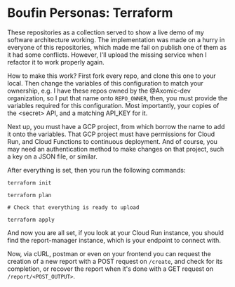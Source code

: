 # Boufin Personas: Terraform

These repositories as a collection served to show a live demo of my software architecture working.
The implementation was made on a hurry in everyone of this repositories, which made me fail on publish one of them as it had some conflicts. However, I'll upload the missing service when I refactor it to work properly again.

How to make this work? First fork every repo, and clone this one to your local. Then change the variables of this configuration to match your ownership, e.g. I have these repos owned by the @Axomic-dev organization, so I put that name onto `REPO_OWNER`, then, you must provide the variables required for this configuration. Most importantly, your copies of the \<secret> API, and a matching API_KEY for it.

Next up, you must have a GCP project, from which borrow the name to add it onto the variables. That GCP project must have permissions for Cloud Run, and Cloud Functions to continuous deployment. And of course, you may need an authentication method to make changes on that project, such a key on a JSON file, or similar.

After everything is set, then you run the following commands:

```
terraform init

terraform plan

# Check that everything is ready to upload

terraform apply
```

And now you are all set, if you look at your Cloud Run instance, you should find the report-manager instance, which is your endpoint to connect with.

Now, via cURL, postman or even on your frontend you can request the creation of a new report with a POST request on `/create`, and check for its completion, or recover the report when it's done with a GET request on `/report/<POST_OUTPUT>`.
